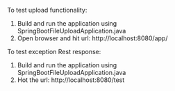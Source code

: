 
To test upload functionality:

1. Build and run the application using SpringBootFileUploadApplication.java
2. Open browser and hit url:	http://localhost:8080/app/



To test exception Rest response:

1. Build and run the application using SpringBootFileUploadApplication.java
2. Hot the url: http://localhost:8080/test